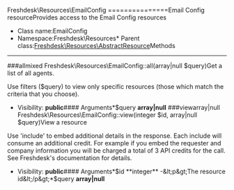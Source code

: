 Freshdesk\Resources\EmailConfig
===============Email Config resourceProvides access to the Email Config resources
* Class name:EmailConfig
* Namespace:Freshdesk\Resources* Parent class:[Freshdesk\Resources\AbstractResource](Freshdesk-Resources-AbstractResource.md)Methods
-------
###allmixed Freshdesk\Resources\EmailConfig::all(array|null $query)Get a list of all agents.

Use filters ($query) to view only specific resources (those which match the criteria that you choose).

* Visibility: **public**#### Arguments*$query **array|null**
###viewarray|null Freshdesk\Resources\EmailConfig::view(integer $id, array|null $query)View a resource

Use 'include' to embed additional details in the response. Each include will consume an additional credit.
For example if you embed the requester and company information you will be charged a total of 3 API credits for the call.
See Freshdesk's documentation for details.

* Visibility: **public**#### Arguments*$id **integer** -&lt;p&gt;The resource id&lt;/p&gt;*$query **array|null**